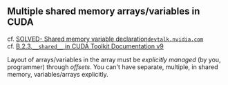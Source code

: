 ## Multiple shared memory arrays/variables in CUDA  

cf. [SOLVED- Shared memory variable declaration`devtalk.nvidia.com`](https://devtalk.nvidia.com/default/topic/983672/-solved-shared-memory-variable-declaration/)  
cf. [B.2.3.`__shared__` in CUDA Toolkit Documentation v9](http://docs.nvidia.com/cuda/cuda-c-programming-guide/index.html#shared)  

Layout of arrays/variables in the array must be *explicitly managed* (by you, programmer) through *offsets*.  You can't have separate, multiple, in shared memory, variables/arrays explicitly. 
